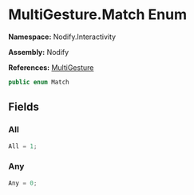 # MultiGesture.Match Enum  
  
**Namespace:** Nodify.Interactivity  
  
**Assembly:** Nodify  
  
**References:** [MultiGesture](Nodify_Interactivity_MultiGesture)  
  
```csharp  
public enum Match  
```  
  
## Fields  
  
### All  
  
```csharp  
All = 1;  
```  
  
### Any  
  
```csharp  
Any = 0;  
```  
  
